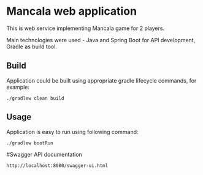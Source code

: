 # Mancala web application

This is web service implementing Mancala game for 2 players.

Main technologies were used - Java and Spring Boot for API development, Gradle as build tool.

## Build
Application could be built using appropriate gradle lifecycle commands, for example:
```
./gradlew clean build
```
## Usage
Application is easy to run using following command:
```
./gradlew bootRun
```
#Swagger API documentation
```
http://localhost:8080/swagger-ui.html
```
